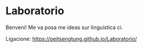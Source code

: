# Laboratorio
Benveni! Me va posa me ideas sur linguistica ci.

Ligacione: https://peitsengtung.github.io/Laboratorio/

